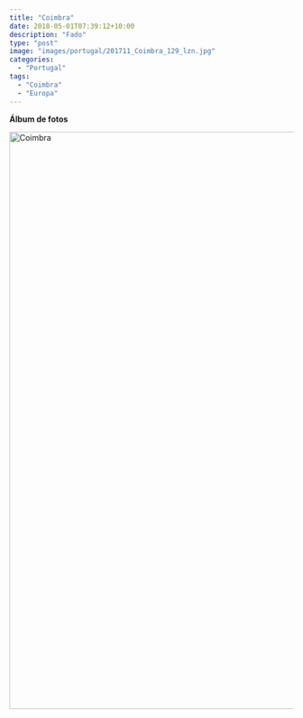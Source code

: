 ```yaml
---
title: "Coimbra"
date: 2018-05-01T07:39:12+10:00
description: "Fado"
type: "post"
image: "images/portugal/201711_Coimbra_129_lzn.jpg"
categories: 
  - "Portugal"
tags:
  - "Coimbra"
  - "Europa"
---
```


**Álbum de fotos**

<a data-flickr-embed="true" data-header="true" data-footer="true"  href="https://www.flickr.com/photos/mapa_mundi/albums/72157668818502998" title="Coimbra"><img src="https://farm1.staticflickr.com/970/27149902037_790ab79f1b_o.jpg" width="683" height="1024" alt="Coimbra"></a><script async src="//embedr.flickr.com/assets/client-code.js" charset="utf-8"></script>
